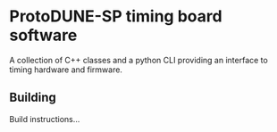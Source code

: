 ProtoDUNE-SP timing board software
==================================
A collection of C++ classes and a python CLI providing an interface to timing hardware and firmware.

Building
--------

Build instructions...